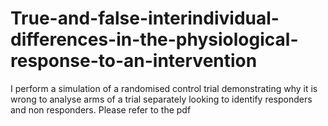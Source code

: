 # True-and-false-interindividual-differences-in-the-physiological-response-to-an-intervention

I perform a simulation of a randomised control trial demonstrating why it is wrong to analyse arms of a trial separately looking to identify responders and non responders.
Please refer to the pdf
